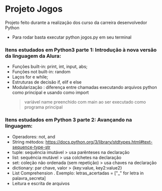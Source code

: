 # Projeto Jogos

Projeto feito durante a realização dos curso da carreira desenvolvedor Python

* Para rodar basta executar python jogos.py em seu terminal

### Itens estudados em Python3 parte 1: Introdução à nova versão da linguagem da Alura:

* Funções built-in: print, int, input, abs;
* Funções not built-in: random
* Laços for e while;
* Estruturas de decisão if, elif e else
* Modularização : diferença entre chamadas executando arquivos python como principal e usando como import
    > variável name preenchido com main ao ser executado como programa principal
 
 ### Itens estudados em Python 3 parte 2: Avançando na linguagem:
 
 * Operadores: not, and
 * String métodos: https://docs.python.org/3/library/stdtypes.html#text-sequence-type-str
 * tuple: sequência imutável > usa parênteses na declaração
 * list: sequência mutável > usa colchetes na declaração
 * set: coleção não ordenada (sem repetição) > usa chaves na declaração
 * dictionary: par chave, valor > {key:value, key2:value2}
 * List Comprehension . Exemplo: letras_acertadas = ["_" for letra in palavra_secreta]
 * Leitura e escrita de arquivos